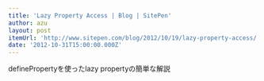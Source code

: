```yaml
---
title: 'Lazy Property Access | Blog | SitePen'
author: azu
layout: post
itemUrl: 'http://www.sitepen.com/blog/2012/10/19/lazy-property-access/'
date: '2012-10-31T15:00:00.000Z'
---
```

definePropertyを使ったlazy propertyの簡単な解説
